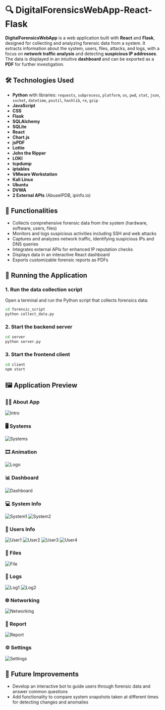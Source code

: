 # 🔍 DigitalForensicsWebApp-React-Flask

**DigitalForensicsWebApp** is a web application built with **React** and **Flask**, designed for collecting and analyzing forensic data from a system. It extracts information about the system, users, files, attacks, and logs, with a focus on **network traffic analysis** and detecting **suspicious IP addresses**. The data is displayed in an intuitive **dashboard** and can be exported as a **PDF** for further investigation.

## 🛠 Technologies Used
- **Python** with libraries: `requests`, `subprocess`, `platform`, `os`, `pwd`, `stat`, `json`, `socket`, `datetime`, `psutil`, `hashlib`, `re`, `gzip`
- **JavaScript**
- **CSS**
- **Flask**
- **SQLAlchemy**
- **SQLite**
- **React**
- **Chart.js**
- **jsPDF**
- **Lottie**
- **John the Ripper**
- **LOKI**
- **tcpdump**
- **iptables**
- **VMware Workstation**
- **Kali Linux**
- **Ubuntu**
- **DVWA**
- **2 External APIs** (AbuseIPDB, ipinfo.io)

## 🚀 Functionalities
- Collects comprehensive forensic data from the system (hardware, software, users, files)
- Monitors and logs suspicious activities including SSH and web attacks
- Captures and analyzes network traffic, identifying suspicious IPs and DNS queries
- Integrates external APIs for enhanced IP reputation checks
- Displays data in an interactive React dashboard
- Exports customizable forensic reports as PDFs

## 🚀 Running the Application

### 1. Run the data collection script
Open a terminal and run the Python script that collects forensics data:

```bash
cd forensic_script
python collect_data.py
```

### 2. Start the backend server
```bash
cd server
python server.py
```

### 3. Start the frontend client
```bash
cd client
npm start
```

## 🖼️ Application Preview

### 🧑‍💻 About App
![Intro](img/intro.png)

### 🖥️ Systems
![Systems](img/masini.png)

### 🎞️ Animation
![Logo](img/animatie.png)

### 📊 Dashboard 
![Dashboard](img/dashboard.png)

### 💻 System Info
![System1](img/sistem1.png)
![System2](img/sistem2.png)

### 👤 Users Info
![User1](img/user1.png)
![User2](img/user2.png)
![User3](img/user3.png)
![User4](img/user4.png)

### 📁 Files
![File](img/fisiere.png)

### 📜 Logs
![Log1](img/log1.png)
![Log2](img/log2.png)

### 🌐 Networking
![Networking](img/retea.png)

### 🧾 Report
![Report](img/raport.png)

### ⚙️ Settings
![Settings](img/setari.png)


## 🚧 Future Improvements
- Develop an interactive bot to guide users through forensic data and answer common questions  
- Add functionality to compare system snapshots taken at different times for detecting changes and anomalies  
